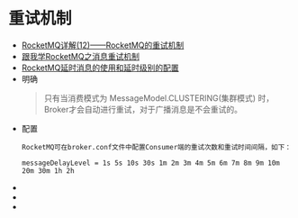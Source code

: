 # 重试机制
- [RocketMQ详解(12)——RocketMQ的重试机制](https://blog.csdn.net/weixin_34452850/article/details/82746852)
- [跟我学RocketMQ之消息重试机制](https://juejin.im/entry/6844903809186005000)
- [RocketMQ延时消息的使用和延时级别的配置](https://blog.csdn.net/u014380653/article/details/52883356)
- 明确
    > 只有当消费模式为 MessageModel.CLUSTERING(集群模式) 时，Broker才会自动进行重试，对于广播消息是不会重试的。
- 配置
    ```
    RocketMQ可在broker.conf文件中配置Consumer端的重试次数和重试时间间隔，如下：
    
    messageDelayLevel = 1s 5s 10s 30s 1m 2m 3m 4m 5m 6m 7m 8m 9m 10m 20m 30m 1h 2h
    ```
- 
- 
- 